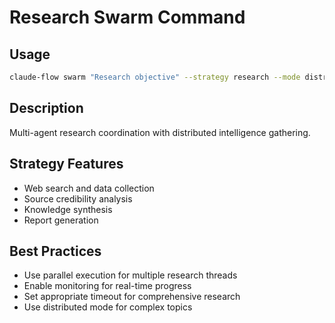 # Research Swarm Command

## Usage

```bash
claude-flow swarm "Research objective" --strategy research --mode distributed
```

## Description

Multi-agent research coordination with distributed intelligence gathering.

## Strategy Features

- Web search and data collection
- Source credibility analysis
- Knowledge synthesis
- Report generation

## Best Practices

- Use parallel execution for multiple research threads
- Enable monitoring for real-time progress
- Set appropriate timeout for comprehensive research
- Use distributed mode for complex topics
